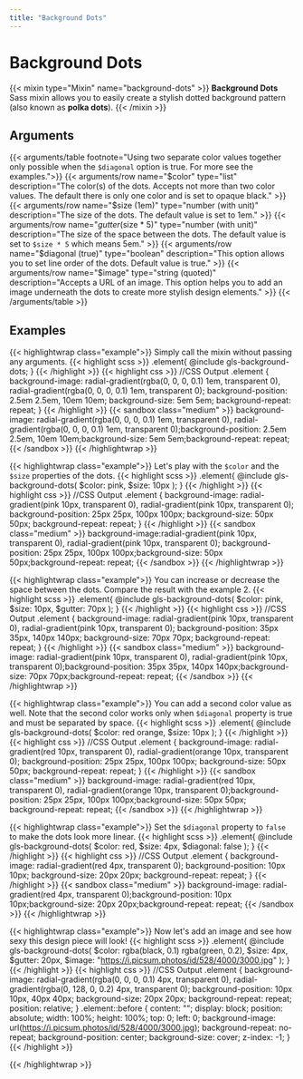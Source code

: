 ```yaml
---
title: "Background Dots"
---
```


# Background Dots

{{< mixin type="Mixin" name="background-dots" >}}
**Background Dots** Sass mixin allows you to easily create a stylish dotted background pattern (also known as **polka dots**).
{{< /mixin >}}

## Arguments

{{< arguments/table footnote="Using two separate color values together only possible when the `$diagonal` option is true. For more see the examples.">}}
    {{< arguments/row name="$color" type="list" description="The color(s) of the dots. Accepts not more than two color values. The default there is only one color and is set to opaque black." >}}
    {{< arguments/row name="$size (1em)" type="number (with unit)" description="The size of the dots. The default value is set to 1em." >}}
    {{< arguments/row name="$gutter ($size * 5)" type="number (with unit)" description="The size of the space between the dots. The default value is set to `$size * 5` which means 5em." >}}
    {{< arguments/row name="$diagonal (true)" type="boolean" description="This option allows you to set line order of the dots. Default value is true." >}}
    {{< arguments/row name="$image" type="string (quoted)" description="Accepts a URL of an image. This option helps you to add an image underneath the dots to create more stylish design elements." >}}
{{< /arguments/table >}}



## Examples

{{< highlightwrap class="example">}}
Simply call the mixin without passing any arguments.
{{< highlight scss >}}
.element{
    @include gls-background-dots;
}
{{< /highlight >}}
{{< highlight css >}}
//CSS Output
.element {
    background-image: 
        radial-gradient(rgba(0, 0, 0, 0.1) 1em, transparent 0), 
        radial-gradient(rgba(0, 0, 0, 0.1) 1em, transparent 0);
    background-position: 2.5em 2.5em, 10em 10em;
    background-size: 5em 5em;
    background-repeat: repeat;
}
{{< /highlight >}}
{{< sandbox class="medium" >}}
background-image: radial-gradient(rgba(0, 0, 0, 0.1) 1em, transparent 0), radial-gradient(rgba(0, 0, 0, 0.1) 1em, transparent 0);background-position: 2.5em 2.5em, 10em 10em;background-size: 5em 5em;background-repeat: repeat;
{{< /sandbox >}}
{{< /highlightwrap >}}

{{< highlightwrap class="example">}}
Let's play with the `$color` and the `$size` properties of the dots.
{{< highlight scss >}}
.element{
    @include gls-background-dots(
        $color: pink,
        $size: 10px
    );
}
{{< /highlight >}}
{{< highlight css >}}
//CSS Output
.element {
    background-image:
        radial-gradient(pink 10px, transparent 0), 
        radial-gradient(pink 10px, transparent 0);
    background-position: 25px 25px, 100px 100px;
    background-size: 50px 50px;
    background-repeat: repeat;
}
{{< /highlight >}}
{{< sandbox class="medium" >}}
background-image:radial-gradient(pink 10px, transparent 0), radial-gradient(pink 10px, transparent 0);
background-position: 25px 25px, 100px 100px;background-size: 50px 50px;background-repeat: repeat;
{{< /sandbox >}}
{{< /highlightwrap >}}

{{< highlightwrap class="example">}}
You can increase or decrease the space between the dots. Compare the result with the example 2.
{{< highlight scss >}}
.element{
    @include gls-background-dots(
        $color: pink,
        $size: 10px,
        $gutter: 70px
    );
}
{{< /highlight >}}
{{< highlight css >}}
//CSS Output
.element {
    background-image: 
        radial-gradient(pink 10px, transparent 0), 
        radial-gradient(pink 10px, transparent 0);
    background-position: 35px 35px, 140px 140px;
    background-size: 70px 70px;
    background-repeat: repeat;
}
{{< /highlight >}}
{{< sandbox class="medium" >}}
background-image: radial-gradient(pink 10px, transparent 0), radial-gradient(pink 10px, transparent 0);background-position: 35px 35px, 140px 140px;background-size: 70px 70px;background-repeat: repeat;
{{< /sandbox >}}
{{< /highlightwrap >}}

{{< highlightwrap class="example">}}
You can add a second color value as well. Note that the second color works only when `$diagonal` property is true and must be separated by space.
{{< highlight scss >}}
.element{
    @include gls-background-dots(
        $color: red orange,
        $size: 10px
    );
}
{{< /highlight >}}
{{< highlight css >}}
//CSS Output
.element {
    background-image: 
        radial-gradient(red 10px, transparent 0), 
        radial-gradient(orange 10px, transparent 0);
    background-position: 25px 25px, 100px 100px;
    background-size: 50px 50px;
    background-repeat: repeat;
}
{{< /highlight >}}
{{< sandbox class="medium" >}}
background-image: radial-gradient(red 10px, transparent 0), radial-gradient(orange 10px, transparent 0);background-position: 25px 25px, 100px 100px;background-size: 50px 50px;
background-repeat: repeat;
{{< /sandbox >}}
{{< /highlightwrap >}}

{{< highlightwrap class="example">}}
Set the `$diagonal` property to `false` to make the dots look more linear.
{{< highlight scss >}}
.element{
    @include gls-background-dots(
        $color: red,
        $size: 4px,
        $diagonal: false
    );
}
{{< /highlight >}}
{{< highlight css >}}
//CSS Output
.element {
    background-image: radial-gradient(red 4px, transparent 0);
    background-position: 10px 10px;
    background-size: 20px 20px;
    background-repeat: repeat;
}
{{< /highlight >}}
{{< sandbox class="medium" >}}
background-image: radial-gradient(red 4px, transparent 0);background-position: 10px 10px;background-size: 20px 20px;background-repeat: repeat;
{{< /sandbox >}}
{{< /highlightwrap >}}

{{< highlightwrap class="example">}}
Now let's add an image and see how sexy this design piece will look!
{{< highlight scss >}}
.element{
    @include gls-background-dots(
        $color: rgba(black, 0.1) rgba(green, 0.2),
        $size: 4px,
        $gutter: 20px,
        $image: "https://i.picsum.photos/id/528/4000/3000.jpg"
    );
}
{{< /highlight >}}
{{< highlight css >}}
//CSS Output
.element {
    background-image: 
        radial-gradient(rgba(0, 0, 0, 0.1) 4px, transparent 0), 
        radial-gradient(rgba(0, 128, 0, 0.2) 4px, transparent 0);
    background-position: 10px 10px, 40px 40px;
    background-size: 20px 20px;
    background-repeat: repeat;
    position: relative;
}
.element::before {
    content: "";
    display: block;
    position: absolute;
    width: 100%;
    height: 100%;
    top: 0;
    left: 0;
    background-image: url(https://i.picsum.photos/id/528/4000/3000.jpg);
    background-repeat: no-repeat;
    background-position: center;
    background-size: cover;
    z-index: -1;
}
{{< /highlight >}}
<style>
.example06::before{
    content: "";
    display: block;
    position: absolute;
    width: 100%;
    height: 100%;
    top: 0;
    left: 0;
    background-image: url(https://i.picsum.photos/id/528/4000/3000.jpg);
    background-repeat: no-repeat;
    background-position: center;
    background-size: cover;
    z-index: -1;
}
</style>
<div class="sandbox xxlarge example06" style="border-radius:3px; overflow: hidden; background-image: radial-gradient(rgba(0, 0, 0, 0.1) 4px, transparent 0), radial-gradient(rgba(0, 128, 0, 0.2) 4px, transparent 0);background-position: 10px 10px, 40px 40px;background-size: 20px 20px;background-repeat: repeat;position: relative;"></div>
{{< /highlightwrap >}}


